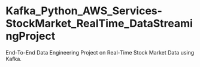 # Kafka_Python_AWS_Services-StockMarket_RealTime_DataStreamingProject
End-To-End Data Engineering Project on Real-Time Stock Market Data using Kafka.
